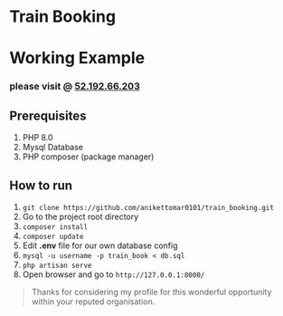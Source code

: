 # Train Booking

# Working Example
### please visit @ [52.192.66.203](http://52.192.66.203)

## Prerequisites
1. PHP 8.0 
2. Mysql Database 
3. PHP composer (package manager)
 
## How to run
1. `git clone https://github.com/anikettomar0101/train_booking.git`
2. Go to the project root directory
3. `composer install` 
4. `composer update`
5. Edit **.env** file for our own database config 
6. `mysql -u username -p train_book < db.sql`
7. `php artisan serve`
8. Open browser and go to `http://127.0.0.1:8000/`

> Thanks for considering my profile for this wonderful opportunity within your reputed organisation.